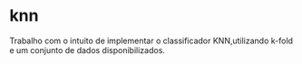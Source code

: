 # knn
Trabalho com o intuito de implementar o classificador KNN,utilizando k-fold e um conjunto de dados disponibilizados.
